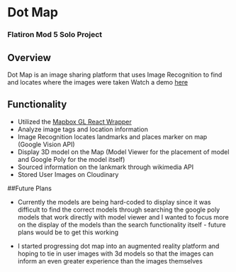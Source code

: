 # Dot Map

### Flatiron Mod 5 Solo Project

## Overview 
Dot Map is an image sharing platform that uses Image Recognition to find and 
locates where the images were taken
Watch a demo [here]("https://vimeo.com/458211076")

## Functionality 
- Utilized the [Mapbox GL React Wrapper]("https://github.com/visgl/react-map-gl")
- Analyze image tags and location information 
- Image Recognition locates landmarks and places marker on map (Google Vision API)
- Display 3D model on the Map (Model Viewer for the placement of model and Google Poly for the model itself)
- Sourced information on the lankmark through wikimedia API 
- Stored User Images on Cloudinary 

##Future Plans 
- Currently the models are being hard-coded to display since it was difficult to find the correct models through searching the google poly models that work directly with model viewer and I wanted to focus more on the display of the models than the search functionality itself - future plans would be to get this working

- I started progressing dot map into an augmented reality platform and hoping to tie in user images with 3d models so that the images can inform an even greater experience than the images themselves

